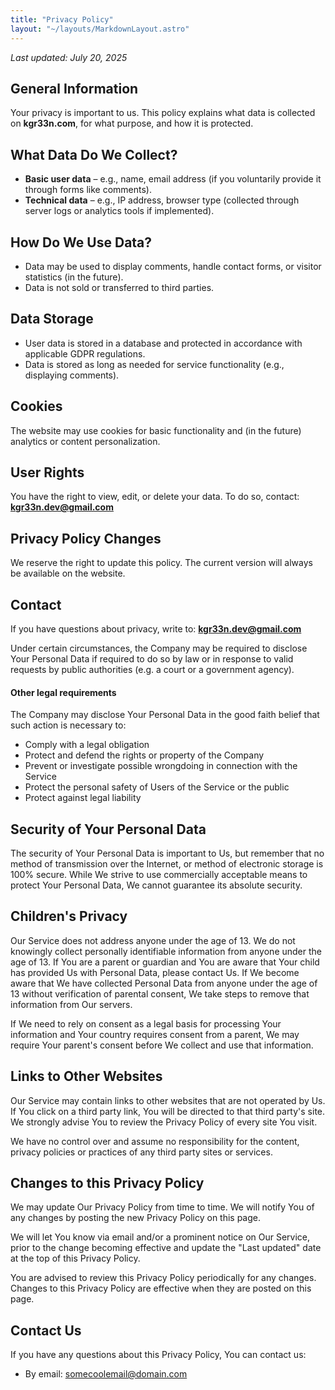 ```yaml
---
title: "Privacy Policy"
layout: "~/layouts/MarkdownLayout.astro"
---
```


_Last updated: July 20, 2025_

## General Information

Your privacy is important to us. This policy explains what data is collected on **kgr33n.com**, for what purpose, and how it is protected.

## What Data Do We Collect?

- **Basic user data** – e.g., name, email address (if you voluntarily provide it through forms like comments).
- **Technical data** – e.g., IP address, browser type (collected through server logs or analytics tools if implemented).

## How Do We Use Data?

- Data may be used to display comments, handle contact forms, or visitor statistics (in the future).
- Data is not sold or transferred to third parties.

## Data Storage

- User data is stored in a database and protected in accordance with applicable GDPR regulations.
- Data is stored as long as needed for service functionality (e.g., displaying comments).

## Cookies

The website may use cookies for basic functionality and (in the future) analytics or content personalization.

## User Rights

You have the right to view, edit, or delete your data. To do so, contact: **kgr33n.dev@gmail.com**

## Privacy Policy Changes

We reserve the right to update this policy. The current version will always be available on the website.

## Contact

If you have questions about privacy, write to: **kgr33n.dev@gmail.com**

Under certain circumstances, the Company may be required to disclose Your Personal Data if required to do so by law or in response to valid requests by public authorities (e.g. a court or a government agency).

#### Other legal requirements

The Company may disclose Your Personal Data in the good faith belief that such action is necessary to:

- Comply with a legal obligation
- Protect and defend the rights or property of the Company
- Prevent or investigate possible wrongdoing in connection with the Service
- Protect the personal safety of Users of the Service or the public
- Protect against legal liability

## Security of Your Personal Data

The security of Your Personal Data is important to Us, but remember that no method of transmission over the Internet, or method of electronic storage is 100% secure. While We strive to use commercially acceptable means to protect Your Personal Data, We cannot guarantee its absolute security.

## Children's Privacy

Our Service does not address anyone under the age of 13. We do not knowingly collect personally identifiable information from anyone under the age of 13. If You are a parent or guardian and You are aware that Your child has provided Us with Personal Data, please contact Us. If We become aware that We have collected Personal Data from anyone under the age of 13 without verification of parental consent, We take steps to remove that information from Our servers.

If We need to rely on consent as a legal basis for processing Your information and Your country requires consent from a parent, We may require Your parent's consent before We collect and use that information.

## Links to Other Websites

Our Service may contain links to other websites that are not operated by Us. If You click on a third party link, You will be directed to that third party's site. We strongly advise You to review the Privacy Policy of every site You visit.

We have no control over and assume no responsibility for the content, privacy policies or practices of any third party sites or services.

## Changes to this Privacy Policy

We may update Our Privacy Policy from time to time. We will notify You of any changes by posting the new Privacy Policy on this page.

We will let You know via email and/or a prominent notice on Our Service, prior to the change becoming effective and update the "Last updated" date at the top of this Privacy Policy.

You are advised to review this Privacy Policy periodically for any changes. Changes to this Privacy Policy are effective when they are posted on this page.

## Contact Us

If you have any questions about this Privacy Policy, You can contact us:

- By email: somecoolemail@domain.com
